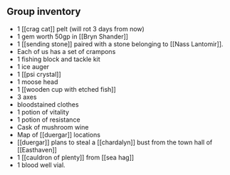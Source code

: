 ## Group inventory

- 1 [[crag cat]] pelt (will rot 3 days from now)
- 1 gem worth 50gp in [[Bryn Shander]]
- 1 [[sending stone]] paired with a stone belonging to [[Nass Lantomir]].
- Each of us has a set of crampons
- 1 fishing block and tackle kit
- 1 ice auger
- 1 [[psi crystal]]
- 1 moose head
- 1 [[wooden cup with etched fish]]
- 3 axes
- bloodstained clothes
- 1 potion of vitality
- 1 potion of resistance
- Cask of mushroom wine
- Map of [[duergar]] locations
- [[duergar]] plans to steal a [[chardalyn]] bust from the town hall of [[Easthaven]]
- 1 [[cauldron of plenty]] from [[sea hag]]
- 1 blood well vial.
